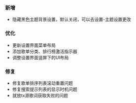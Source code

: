 ### 新增

- 隐藏黑色主题背景设置，默认关闭，可以去设置-主题设置更改

### 优化

- 更新设置界面菜单布局
- 添加歌单分类、排行榜激活指示器
- 调整设置界面竖屏下的UI布局

### 修复

- 修复歌单排序列表滚动重置问题
- 修复搜索提示列表的显示时机问题
- 就放tx源歌词获取失败的问题
